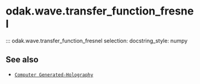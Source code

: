 # odak.wave.transfer_function_fresnel

::: odak.wave.transfer_function_fresnel
    selection:
        docstring_style: numpy

## See also

* [`Computer Generated-Holography`](../../cgh.md)
